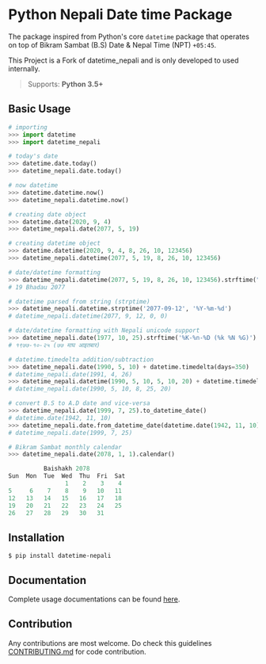 # Python Nepali Date time Package

The package inspired from Python's core `datetime` package that
operates on top of Bikram Sambat (B.S) Date & Nepal Time (NPT) `+05:45`.

This Project is a Fork of datetime_nepali and is only developed to used internally.

> Supports: **Python 3.5+**


## Basic Usage

```python
# importing
>>> import datetime
>>> import datetime_nepali

# today's date
>>> datetime.date.today()
>>> datetime_nepali.date.today()

# now datetime
>>> datetime.datetime.now()
>>> datetime_nepali.datetime.now()

# creating date object
>>> datetime.date(2020, 9, 4)
>>> datetime_nepali.date(2077, 5, 19)

# creating datetime object
>>> datetime.datetime(2020, 9, 4, 8, 26, 10, 123456)
>>> datetime_nepali.datetime(2077, 5, 19, 8, 26, 10, 123456)

# date/datetime formatting
>>> datetime_nepali.datetime(2077, 5, 19, 8, 26, 10, 123456).strftime("%d %B %Y")
# 19 Bhadau 2077

# datetime parsed from string (strptime)
>>> datetime_nepali.datetime.strptime('2077-09-12', '%Y-%m-%d')
# datetime_nepali.datetime(2077, 9, 12, 0, 0)

# date/datetime formatting with Nepali unicode support
>>> datetime_nepali.date(1977, 10, 25).strftime('%K-%n-%D (%k %N %G)')
# १९७७-१०-२५ (७७ माघ आइतबार)

# datetime.timedelta addition/subtraction
>>> datetime_nepali.date(1990, 5, 10) + datetime.timedelta(days=350)
# datetime_nepali.date(1991, 4, 26)
>>> datetime_nepali.datetime(1990, 5, 10, 5, 10, 20) + datetime.timedelta(hours=3, minutes=15)
# datetime_nepali.date(1990, 5, 10, 8, 25, 20)

# convert B.S to A.D date and vice-versa
>>> datetime_nepali.date(1999, 7, 25).to_datetime_date()
# datetime.date(1942, 11, 10)
>>> datetime_nepali.date.from_datetime_date(datetime.date(1942, 11, 10))
# datetime_nepali.date(1999, 7, 25)

# Bikram Sambat monthly calendar
>>> datetime_nepali.date(2078, 1, 1).calendar()

          Baishakh 2078
Sun  Mon  Tue  Wed  Thu  Fri  Sat
                1    2    3    4
5     6    7    8    9   10   11
12   13   14   15   16   17   18
19   20   21   22   23   24   25
26   27   28   29   30   31
```

## Installation

```shell
$ pip install datetime-nepali
```

## Documentation

Complete usage documentations can be found [here](https://github.com/44hukum/datetime-nepali).

## Contribution

Any contributions are most welcome. Do check this guidelines [CONTRIBUTING.md](https://github.com/44hukum/datetime-nepali/blob/master/CONTRIBUTING.md) for code contribution.
